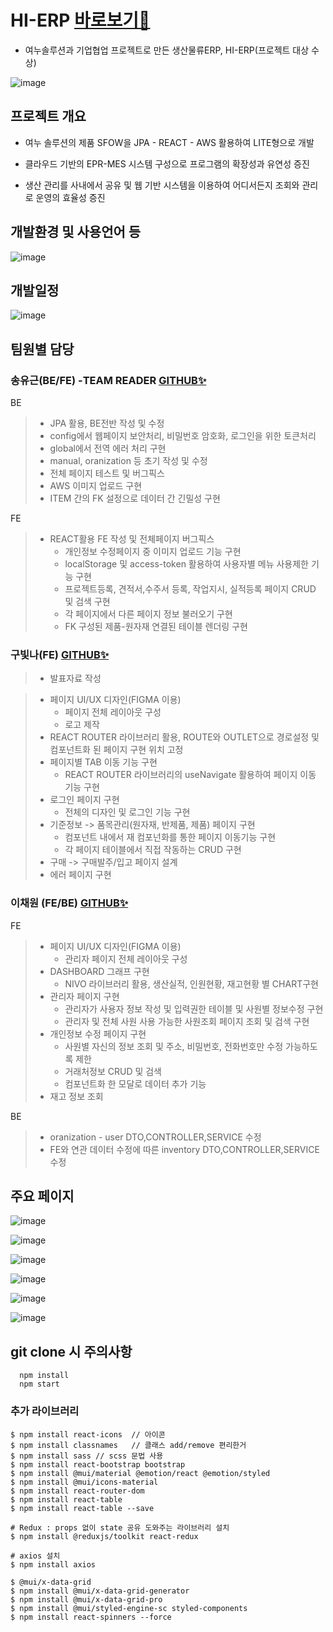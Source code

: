 # HI-ERP [바로보기🚀](last3.store)
- 여누솔루션과 기업협업 프로젝트로 만든 생산물류ERP, HI-ERP(프로젝트 대상 수상)

![image](https://github.com/Final-Project-Yeonoo/FrontEnd/assets/126743165/21bacf67-a057-430a-892e-4f78257c041c)

## 프로젝트 개요

- 여누 솔루션의 제품 SFOW을 JPA - REACT - AWS 활용하여 LITE형으로 개발

- 클라우드 기반의 EPR-MES 시스템 구성으로 프로그램의 확장성과 유연성 증진

- 생산 관리를 사내에서 공유 및 웹 기반 시스템을 이용하여 어디서든지 조회와 관리로 운영의 효율성 증진

## 개발환경 및 사용언어 등

![image](https://github.com/Final-Project-Yeonoo/FrontEnd/assets/126743165/9af9ae2e-d19f-4e31-b368-1344ef94eb5d)

## 개발일정

![image](https://github.com/Final-Project-Yeonoo/FrontEnd/assets/126743165/1f994a60-f350-4998-9cd8-9bfc1cfcfd73)



## 팀원별 담당

### 송유근(BE/FE) -TEAM READER [GITHUB:sparkles:](https://github.com/golddrone7)

BE 
> - JPA 활용, BE전반 작성 및 수정
> - config에서 웹페이지 보안처리, 비밀번호 암호화, 로그인을 위한 토큰처리
> - global에서 전역 에러 처리 구현
> - manual, oranization 등 초기 작성 및 수정  
> - 전체 페이지 테스트 및 버그픽스
> - AWS 이미지 업로드 구현
> - ITEM 간의 FK 설정으로 데이터 간 긴밀성 구현

FE
> - REACT활용 FE 작성 및 전체페이지 버그픽스
>   - 개인정보 수정페이지 중 이미지 업로드 기능 구현
>   - localStorage 및 access-token 활용하여 사용자별 메뉴 사용제한 기능 구현
>   - 프로젝트등록, 견적서,수주서 등록, 작업지시, 실적등록 페이지 CRUD 및 검색 구현
>   - 각 페이지에서 다른 페이지 정보 불러오기 구현
>   - FK 구성된 제품-원자재 연결된 테이블 렌더링 구현

        
### 구빛나(FE) [GITHUB:sparkles:](https://github.com/starirene9)
> - 발표자료 작성

> - 페이지 UI/UX 디자인(FIGMA 이용)
>   - 페이지 전체 레이아웃 구성
>   - 로고 제작
> - REACT ROUTER 라이브러리 활용, ROUTE와 OUTLET으로 경로설정 및 컴포넌트화 된 페이지 구현 위치 고정
> - 페이지별 TAB 이동 기능 구현
>   - REACT ROUTER 라이브러리의 useNavigate 활용하여 페이지 이동 기능 구현
> - 로그인 페이지 구현
>   - 전체의 디자인 및 로그인 기능 구현 
> - 기준정보 -> 품목관리(원자재, 반제품, 제품) 페이지 구현
>   - 컴포넌트 내에서 재 컴포넌화를 통한 페이지 이동기능 구현
>   - 각 페이지 테이블에서 직접 작동하는 CRUD 구현
> - 구매 -> 구매발주/입고 페이지 설계
> - 에러 페이지 구현

### 이채원 (FE/BE) [GITHUB:sparkles:](https://github.com/WONI2)
FE
> - 페이지 UI/UX 디자인(FIGMA 이용)
>   - 관리자 페이지 전체 레이아웃 구성
> - DASHBOARD 그래프 구현
>   - NIVO 라이브러리 활용, 생산실적, 인원현황, 재고현황 별 CHART구현
> - 관리자 페이지 구현
>   - 관리자가 사용자 정보 작성 및 입력권한 테이블 및 사원별 정보수정 구현  
>   - 관리자 및 전체 사원 사용 가능한 사원조회 페이지 조회 및 검색 구현
> - 개인정보 수정 페이지 구현
>   - 사원별 자신의 정보 조회 및 주소, 비밀번호, 전화번호만 수정 가능하도록 제한 
>   - 거래처정보 CRUD 및 검색
>   - 컴포넌트화 한 모달로 데이터 추가 기능 
> - 재고 정보 조회
   
BE
> - oranization - user DTO,CONTROLLER,SERVICE 수정
> - FE와 연관 데이터 수정에 따른 inventory DTO,CONTROLLER,SERVICE 수정 

## 주요 페이지

![image](https://github.com/Final-Project-Yeonoo/FrontEnd/assets/126743165/01c3697d-7e18-4a5b-b884-1f91ee7259ca)

![image](https://github.com/Final-Project-Yeonoo/FrontEnd/assets/126743165/75bad444-576a-45a8-b81a-2ecc59ea4de2)

![image](https://github.com/Final-Project-Yeonoo/FrontEnd/assets/126743165/5d48bcc5-41a0-4cf3-a3da-9dc0f9ce68f1)

![image](https://github.com/Final-Project-Yeonoo/FrontEnd/assets/126743165/45029482-0cf5-4a3c-9065-5b2d1cb8ca9a)

![image](https://github.com/Final-Project-Yeonoo/FrontEnd/assets/126743165/ef92d3e7-dc74-43d7-a807-00b14937c9c6)

![image](https://github.com/Final-Project-Yeonoo/FrontEnd/assets/126743165/e42d4ef0-9281-4df5-b20b-82e88be57475)




## git clone 시 주의사항 
``` 
  npm install
  npm start 
```

### 추가 라이브러리 
```
$ npm install react-icons  // 아이콘
$ npm install classnames   // 클래스 add/remove 편리한거
$ npm install sass // scss 문법 사용
$ npm install react-bootstrap bootstrap
$ npm install @mui/material @emotion/react @emotion/styled
$ npm install @mui/icons-material
$ npm install react-router-dom
$ npm install react-table
$ npm install react-table --save

# Redux : props 없이 state 공유 도와주는 라이브러리 설치 
$ npm install @reduxjs/toolkit react-redux

# axios 설치
$ npm install axios

$ @mui/x-data-grid
$ npm install @mui/x-data-grid-generator
$ npm install @mui/x-data-grid-pro
$ npm install @mui/styled-engine-sc styled-components 
$ npm install react-spinners --force

```


